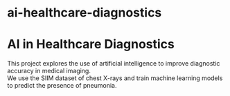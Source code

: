 # ai-healthcare-diagnostics
# AI in Healthcare Diagnostics

This project explores the use of artificial intelligence to improve diagnostic accuracy in medical imaging.  
We use the SIIM dataset of chest X-rays and train machine learning models to predict the presence of pneumonia.